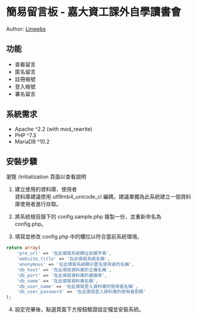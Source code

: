 # 簡易留言板 - 嘉大資工課外自學讀書會
Author: [Linwebs](https://linwebs.tw/about)

## 功能
* 查看留言
* 匿名留言
* 註冊帳號
* 登入帳號
* 署名留言

## 系統需求
* Apache ^2.2 (with mod_rewrite)
* PHP ^7.3
* MariaDB ^10.2

## 安裝步驟
瀏覽 /initialization 頁面以查看說明

1. 建立使用的資料庫、使用者  
   資料庫建議使用 utf8mb4_unicode_ci 編碼，建議單獨為此系統建立一個資料庫使用者進行存取。

2. 將系統根目錄下的 config.sample.php 複製一份，並重新命名為 config.php。

3. 填寫並修改 config.php 中的欄位以符合當前系統環境。
```php
return array(
	'pre_url' => '在此填寫系統網址前綴字串',
	'website_title' => '在此填寫系統名稱',
	'anonymous' => '在此填寫系統顯示匿名使用者的名稱',
	'db_host' => '在此填寫資料庫的主機名稱',
	'db_port' => '在此填寫資料庫的連接埠',
	'db_name' => '在此填寫資料庫名稱',
	'db_user_name' => '在此填寫登入資料庫的使用者名稱',
	'db_user_password' => '在此填寫登入資料庫的使用者密碼'
);
```

4. 設定完畢後，點選頁面下方按鈕驗證設定檔並安裝系統。
